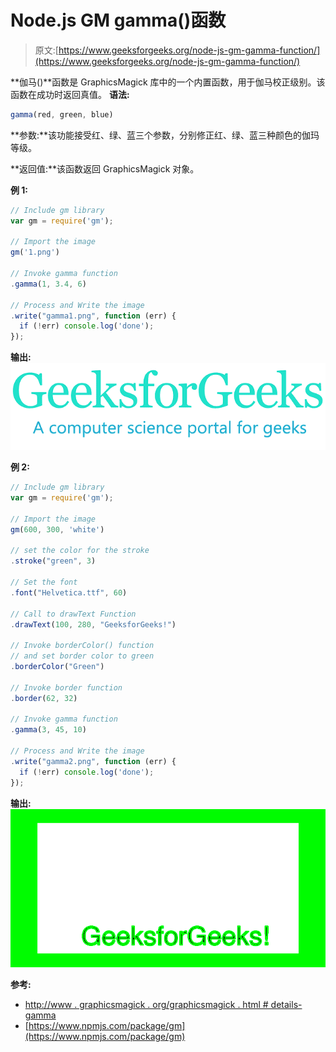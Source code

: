 # Node.js GM gamma()函数

> 原文:[https://www.geeksforgeeks.org/node-js-gm-gamma-function/](https://www.geeksforgeeks.org/node-js-gm-gamma-function/)

**伽马()**函数是 GraphicsMagick 库中的一个内置函数，用于伽马校正级别。该函数在成功时返回真值。
**语法:**

```js
gamma(red, green, blue)
```

**参数:**该功能接受红、绿、蓝三个参数，分别修正红、绿、蓝三种颜色的伽玛等级。

**返回值:**该函数返回 GraphicsMagick 对象。

**例 1:**

```js
// Include gm library
var gm = require('gm');

// Import the image
gm('1.png')

// Invoke gamma function
.gamma(1, 3.4, 6)

// Process and Write the image
.write("gamma1.png", function (err) {
  if (!err) console.log('done');
});
```

**输出:**
![](img/02e39c4e37a5ae02a1c9cb772587f44e.png)

**例 2:**

```js
// Include gm library
var gm = require('gm');

// Import the image
gm(600, 300, 'white')

// set the color for the stroke
.stroke("green", 3)

// Set the font 
.font("Helvetica.ttf", 60)

// Call to drawText Function
.drawText(100, 280, "GeeksforGeeks!")

// Invoke borderColor() function
// and set border color to green
.borderColor("Green")

// Invoke border function
.border(62, 32)

// Invoke gamma function
.gamma(3, 45, 10)

// Process and Write the image
.write("gamma2.png", function (err) {
  if (!err) console.log('done');
});
```

**输出:**
![](img/bad59aa16168524a79fa67d5b48db880.png)

**参考:**

*   [http://www . graphicsmagick . org/graphicsmagick . html # details-gamma](http://www.graphicsmagick.org/GraphicsMagick.html#details-gamma)
*   [https://www.npmjs.com/package/gm](https://www.npmjs.com/package/gm)